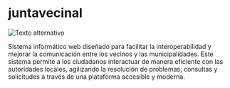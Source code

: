 # juntavecinal
![Texto alternativo](imagen.png)

Sistema informático web diseñado para facilitar la interoperabilidad y mejorar la comunicación entre los vecinos y las municipalidades. Este sistema permite a los ciudadanos interactuar de manera eficiente con las autoridades locales, agilizando la resolución de problemas, consultas y solicitudes a través de una plataforma accesible y moderna.
